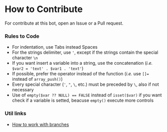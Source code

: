 # How to Contribute
For contribute at this bot, open an Issue or a Pull request.

### Rules to Code

* For indentation, use Tabs instead Spaces
* For the strings delimiter, use `'`, except if the strings contain the special character `\n`
* If you want insert a variable into a string, use the concatenation (_i.e._ `$var2 = 'text' . $var1 . 'text'`)
* If possible, prefer the operator instead of the function (_i.e._ use `[]=` instead of `array_push()`)
* Every special character (`'`, `"`, `\`, etc.) must be preceded by `\`, also if not necessary
* Use of `empty($var ?? NULL) == FALSE` instead of `isset($var)` if you want check if a variable is setted, beacuse `empty()` execute more controls

### Util links

* [How to work with branches](https://www.robinwieruch.de/git-team-workflow)
